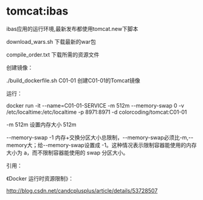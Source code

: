 # tomcat:ibas
ibas应用的运行环境,最新发布都使用tomcat.new下脚本


download_wars.sh 下载最新的war包

compile_order.txt 下载所需的资源文件

创建镜像：

./build_dockerfile.sh C01-01  创建C01-01的Tomcat镜像

运行：

docker run -it --name=C01-01-SERVICE -m 512m --memory-swap 0 -v /etc/localtime:/etc/localtime -p 8971:8971 -d colorcoding/tomcat:C01-01

-m 512m 设置内存大小 512m

--memory-swap -1  内存+交换分区大小总限制，--memory-swap必须比-m,--memory大；给--memory-swap设置成 -1。这种情况表示限制容器能使用的内存大小为 a，而不限制容器能使用的 swap 分区大小。

引用：

《Docker 运行时资源限制》：

http://blog.csdn.net/candcplusplus/article/details/53728507

